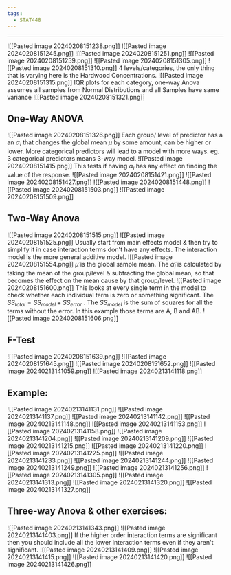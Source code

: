 ```yaml
---
tags:
  - STAT448
---
```

---
![[Pasted image 20240208151238.png]]
![[Pasted image 20240208151245.png]]
![[Pasted image 20240208151251.png]]
![[Pasted image 20240208151259.png]]
![[Pasted image 20240208151305.png]]
![[Pasted image 20240208151310.png]]
4 levels/categories, the only thing that is varying here is the Hardwood Concentrations.
![[Pasted image 20240208151315.png]]
IQR plots for each category, one-way Anova assumes all samples from Normal Distributions and all Samples have same variance 
![[Pasted image 20240208151321.png]]
## One-Way ANOVA
![[Pasted image 20240208151326.png]]
Each group/ level of predictor has a an $\alpha_i$ that changes the global mean $\mu$ by some amount, can be higher or lower.
More categorical predictors will lead to a model with more ways. eg. 3 categorical predictors means 3-way model.
![[Pasted image 20240208151415.png]]
This tests if having $\alpha_i$ has any effect on finding the value of the response.
![[Pasted image 20240208151421.png]]
![[Pasted image 20240208151427.png]]
![[Pasted image 20240208151448.png]]
![[Pasted image 20240208151503.png]]
![[Pasted image 20240208151509.png]]
## Two-Way Anova
![[Pasted image 20240208151515.png]]
![[Pasted image 20240208151525.png]]
Usually start from main effects model & then try to simplify it in case interaction terms don't have any effects.
The interaction model is the more general additive model.
![[Pasted image 20240208151554.png]]
$\hat\mu$ is the global sample mean. The $\hat\alpha_i$ is calculated by taking the mean of the group/level & subtracting the global mean, so that becomes the effect on the mean cause by that group/level.
![[Pasted image 20240208151600.png]]
This looks at every single term in the model to check whether each individual term is zero or something significant. The $SS_{total} = SS_{model} + SS_{error}$ . The $SS_{model}$ is the sum of squares for all the terms without the error. In this example those terms are A, B and AB.
![[Pasted image 20240208151606.png]]
## F-Test
![[Pasted image 20240208151639.png]]
![[Pasted image 20240208151645.png]]
![[Pasted image 20240208151652.png]]
![[Pasted image 20240213141059.png]]
![[Pasted image 20240213141118.png]]

## Example:
![[Pasted image 20240213141131.png]]
![[Pasted image 20240213141137.png]]
![[Pasted image 20240213141142.png]]
![[Pasted image 20240213141148.png]]
![[Pasted image 20240213141153.png]]
![[Pasted image 20240213141158.png]]
![[Pasted image 20240213141204.png]]
![[Pasted image 20240213141209.png]]
![[Pasted image 20240213141215.png]]
![[Pasted image 20240213141220.png]]
![[Pasted image 20240213141225.png]]
![[Pasted image 20240213141233.png]]
![[Pasted image 20240213141244.png]]
![[Pasted image 20240213141249.png]]
![[Pasted image 20240213141256.png]]
![[Pasted image 20240213141305.png]]
![[Pasted image 20240213141313.png]]
![[Pasted image 20240213141320.png]]
![[Pasted image 20240213141327.png]]

## Three-way Anova & other exercises:
![[Pasted image 20240213141343.png]]
![[Pasted image 20240213141403.png]]
If the higher order interaction terms are significant then you should include all the lower interaction terms even if they aren't significant. 
![[Pasted image 20240213141409.png]]
![[Pasted image 20240213141415.png]]
![[Pasted image 20240213141420.png]]
![[Pasted image 20240213141426.png]]

